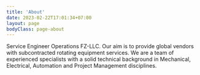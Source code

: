 ```yaml
---
title: 'About'
date: 2023-02-22T17:01:34+07:00
layout: page
bodyClass: page-about
---
```


Service Engineer Operations FZ-LLC. Our aim is to provide global vendors with subcontracted rotating equipment services.
We are a team of experienced specialists with a solid technical background in Mechanical, Electrical, Automation and Project Management disciplines.
